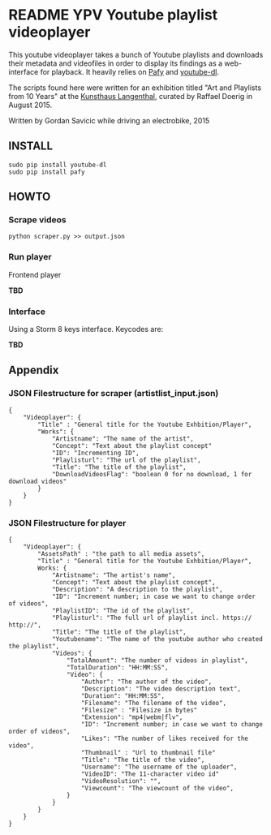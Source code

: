 # README YPV Youtube playlist videoplayer

This youtube videoplayer takes a bunch of Youtube playlists and downloads their metadata and videofiles in order to display its findings as a web-interface for playback. It heavily relies on [Pafy](https://github.com/mps-youtube/pafy) and [youtube-dl](https://rg3.github.io/youtube-dl/).

The scripts found here were written for an exhibition titled "Art and Playlists from 10 Years" at the [Kunsthaus Langenthal](http://www.kunsthauslangenthal.ch/), curated by Raffael Doerig in August 2015.  

Written by Gordan Savicic while driving an electrobike, 2015

## INSTALL
```
sudo pip install youtube-dl
sudo pip install pafy
```

## HOWTO

### Scrape videos

`python scraper.py >> output.json`

### Run player

Frontend player 

**TBD**

### Interface

Using a Storm 8 keys interface. Keycodes are:

**TBD**

## Appendix

### JSON Filestructure for scraper (artistlist_input.json)

```
{
	"Videoplayer": {
		"Title" : "General title for the Youtube Exhbition/Player", 
	    "Works": {
	    	"Artistname": "The name of the artist",
	    	"Concept": "Text about the playlist concept"
	    	"ID": "Incrementing ID",
	    	"Playlisturl": "The url of the playlist",
	    	"Title": "The title of the playlist",
	    	"DownloadVideosFlag": "boolean 0 for no download, 1 for download videos"
		}
	}
}
```

### JSON Filestructure for player

```
{
    "Videoplayer": {
    	"AssetsPath" : "the path to all media assets",
    	"Title" : "General title for the Youtube Exhbition/Player", 
    	Works: {
	        "Artistname": "The artist's name",
	        "Concept": "Text about the playlist concept",
	        "Description": "A description to the playlist",
	        "ID": "Increment number; in case we want to change order of videos",
	        "PlaylistID": "The id of the playlist",
	        "Playlisturl": "The full url of playlist incl. https:// http://",
	        "Title": "The title of the playlist",
	        "Youtubename": "The name of the youtube author who created the playlist",
			"Videos": {
	            "TotalAmount": "The number of videos in playlist",
	            "TotalDuration": "HH:MM:SS",
	            "Video": {
					"Author": "The author of the video",
					"Description": "The video description text",
					"Duration": "HH:MM:SS",
					"Filename": "The filename of the video",
					"Filesize" : "Filesize in bytes"
					"Extension": "mp4|webm|flv",
					"ID": "Increment number; in case we want to change order of videos",
					"Likes": "The number of likes received for the video",
					"Thumbnail" : "Url to thumbnail file"
					"Title": "The title of the video",
					"Username": "The username of the uploader",
					"VideoID": "The 11-character video id"
					"VideoResolution": "",
					"Viewcount": "The viewcount of the video",
	            }
	        }
        }
    }
}
```